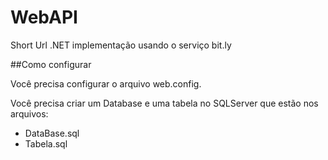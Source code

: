 # WebAPI
Short Url
.NET implementação usando o serviço bit.ly

##Como configurar

Você precisa configurar o arquivo web.config.

<configuration>
  <connectionStrings>
    <add name="ShortUrl" connectionString="Server=<SQL-SERVER-INSTANCE>;Database=ShortUrl;User Id=<USERNAME>;Password=<PASSWORD>;" providerName="System.Data.SqlClient" />
  </connectionStrings>
</configuration>

Você precisa criar um Database e uma tabela no SQLServer que estão nos arquivos:
- DataBase.sql
- Tabela.sql

